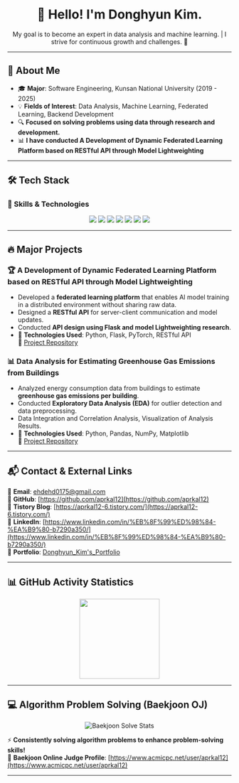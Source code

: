 <h1 align="center">👋 Hello! I'm Donghyun Kim.</h1>
<p align="center">
  My goal is to become an expert in data analysis and machine learning. | I strive for continuous growth and challenges. 🚀
</p>

---

## 📝 About Me  
- 🎓 **Major**: Software Engineering, Kunsan National University (2019 - 2025)  
- 💡 **Fields of Interest**: Data Analysis, Machine Learning, Federated Learning, Backend Development  
- 🔍 **Focused on solving problems using data through research and development.**  
- 📊 **I have conducted A Development of Dynamic Federated Learning Platform based on RESTful API through Model Lightweighting**  

---

## 🛠 Tech Stack  
### 📌 Skills & Technologies  
<p align="center">
  <img src="https://img.shields.io/badge/Python-3776AB?style=for-the-badge&logo=python&logoColor=white">
  <img src="https://img.shields.io/badge/Java-007396?style=for-the-badge&logo=java&logoColor=white">
  <img src="https://img.shields.io/badge/SQL-4479A1?style=for-the-badge&logo=mysql&logoColor=white">
  <img src="https://img.shields.io/badge/Pandas-150458?style=for-the-badge&logo=pandas&logoColor=white">
  <img src="https://img.shields.io/badge/NumPy-013243?style=for-the-badge&logo=numpy&logoColor=white">
  <img src="https://img.shields.io/badge/Flask-000000?style=for-the-badge&logo=flask&logoColor=white">
  <img src="https://img.shields.io/badge/PyTorch-EE4C2C?style=for-the-badge&logo=pytorch&logoColor=white">
</p>

---

## 🔥 Major Projects  

### 🏆 **A Development of Dynamic Federated Learning Platform based on RESTful API through Model Lightweighting**  
- Developed a **federated learning platform** that enables AI model training in a distributed environment without sharing raw data.  
- Designed a **RESTful API** for server-client communication and model updates.  
- Conducted **API design using Flask and model Lightweighting research**.  
- 📌 **Technologies Used**: Python, Flask, PyTorch, RESTful API  
🔗 [Project Repository](https://github.com/aprkal12/fedlearn)

### 📊 **Data Analysis for Estimating Greenhouse Gas Emissions from Buildings**  
- Analyzed energy consumption data from buildings to estimate **greenhouse gas emissions per building**.  
- Conducted **Exploratory Data Analysis (EDA)** for outlier detection and data preprocessing.  
- Data Integration and Correlation Analysis, Visualization of Analysis Results.  
- 📌 **Technologies Used**: Python, Pandas, NumPy, Matplotlib  
🔗 [Project Repository](https://github.com/aprkal12/DataPJ)

---

## 📬 Contact & External Links  
📧 **Email**: [ehdehd0175@gmail.com](mailto:ehdehd0175@gmail.com)  
🔗 **GitHub**: [https://github.com/aprkal12](https://github.com/aprkal12)  
📘 **Tistory Blog**: [https://aprkal12-6.tistory.com/](https://aprkal12-6.tistory.com/)  
🔗 **LinkedIn**: [https://www.linkedin.com/in/%EB%8F%99%ED%98%84-%EA%B9%80-b7290a350/](https://www.linkedin.com/in/%EB%8F%99%ED%98%84-%EA%B9%80-b7290a350/)  
📘 **Portfolio**: [Donghyun_Kim's_Portfolio](https://crystal-stew-d21.notion.site/1ae3e331408480eba7f4c3c714787d55?pvs=74)

---

## 📊 GitHub Activity Statistics  
<p align="center">
  <!-- <a href="https://github.com/aprkal12"><img align="center" style="height:180px" src="https://github-readme-stats.vercel.app/api?username=aprkal12&show_icons=true&include_all_commits=true&theme=nord&hide_border=true" alt="Donghyun's GitHub Stats" /></a> -->
  <a href="https://github.com/aprkal12"><img align="center" style="height:180px" src="https://github-readme-stats.vercel.app/api/top-langs/?username=aprkal12&layout=compact&theme=nord&hide_border=true" /></a> 
</p>

---

## 💻 Algorithm Problem Solving (Baekjoon OJ)  
<p align="center">
  <img src="http://mazassumnida.wtf/api/v2/generate_badge?boj=aprkal12" alt="Baekjoon Solve Stats">
</p>

⚡ **Consistently solving algorithm problems to enhance problem-solving skills!**  
📌 **Baekjoon Online Judge Profile**: [https://www.acmicpc.net/user/aprkal12](https://www.acmicpc.net/user/aprkal12)  

---
